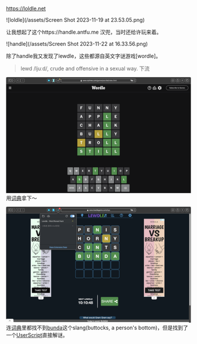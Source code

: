 https://loldle.net

![loldle](/assets/Screen Shot 2023-11-19 at 23.53.05.png)

让我想起了这个https://handle.antfu.me 汉兜，当时还给许玩来着。

![handle](/assets/Screen Shot 2023-11-22 at 16.33.56.png)

除了handle我又发现了lewdle，这些都源自英文字谜游戏[wordle]。

>lewd /ljuːd/, crude and offensive in a sexual way. 下流

![wordle](/assets/wordle.png)
用[词典](https://www.merriam-webster.com/wordfinder/classic/ends/all/5/ll/1)拿下～

![lewdle](/assets/lewdle.png)
连[词典](https://www.merriam-webster.com/wordfinder/fill-in-blanks/all/5/_un__/1)里都找不到[bunda](https://www.reddit.com/r/asklinguistics/comments/10h7qtq/how_did_bunda_make_its_way_into_british_slang/)这个slang(buttocks, a person's bottom)，但是找到了一个[UserScript](https://greasyfork.org/en/scripts/439934-lewdle-word-reveal-hack)直接解谜。